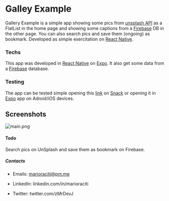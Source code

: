 # Galley Example

Gallery Example is a simple app showing some pics from [unsplash API] as a FlatList in the home page and showing some captions from a [Firebase] DB in the other page. You can also search pics and save them (ongoing) as bookmark.
Developed as simple exercitation on [React Native].


### Techs

This app was developed in [React Native] on [Expo]. It also get some data from a [Firebase] database.

### Testing
The app can be tested simple opening this [link] on [Snack] or opening it in [Expo] app on Adroid/iOS devices.

## Screenshots
![main.png](https://user-images.githubusercontent.com/23482292/41205713-cc332c0c-6cf8-11e8-9d50-bd38e9942ef1.png)

#### Todo
Search pics on UnSplash and save them as bookmark on Firebase.

##### Contacts

 - Emails: marioraciti@pm.me
 - LinkedIn: linkedin.com/in/marioraciti
 - Twitter: twitter.com/zMrDevJ



   [React Native]: <https://facebook.github.io/react-native/>
   [link]: <https://snack.expo.io/@mraciti_dev/gallery-example>
   [Snack]: <https://snack.expo.io/>
   [Expo]: <https://expo.io/>
   [Firebase]: <https://firebase.google.com/>
   [unsplash API]: <https://unsplash.com/developers>
   
